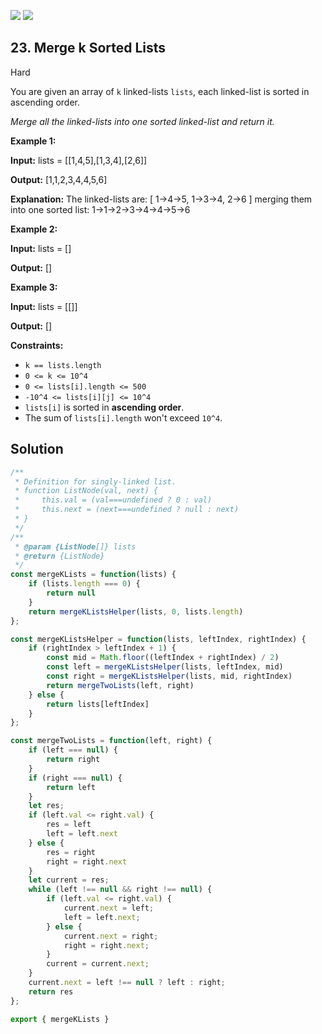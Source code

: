 [![](https://img.shields.io/github/stars/javadev/LeetCode-in-All?label=Stars&style=flat-square)](https://github.com/javadev/LeetCode-in-All)
[![](https://img.shields.io/github/forks/javadev/LeetCode-in-All?label=Fork%20me%20on%20GitHub%20&style=flat-square)](https://github.com/javadev/LeetCode-in-All/fork)

## 23\. Merge k Sorted Lists

Hard

You are given an array of `k` linked-lists `lists`, each linked-list is sorted in ascending order.

_Merge all the linked-lists into one sorted linked-list and return it._

**Example 1:**

**Input:** lists = \[\[1,4,5],[1,3,4],[2,6]]

**Output:** [1,1,2,3,4,4,5,6]

**Explanation:** The linked-lists are: [ 1->4->5, 1->3->4, 2->6 ] merging them into one sorted list: 1->1->2->3->4->4->5->6

**Example 2:**

**Input:** lists = []

**Output:** []

**Example 3:**

**Input:** lists = \[\[]]

**Output:** []

**Constraints:**

*   `k == lists.length`
*   `0 <= k <= 10^4`
*   `0 <= lists[i].length <= 500`
*   `-10^4 <= lists[i][j] <= 10^4`
*   `lists[i]` is sorted in **ascending order**.
*   The sum of `lists[i].length` won't exceed `10^4`.

## Solution

```javascript
/**
 * Definition for singly-linked list.
 * function ListNode(val, next) {
 *     this.val = (val===undefined ? 0 : val)
 *     this.next = (next===undefined ? null : next)
 * }
 */
/**
 * @param {ListNode[]} lists
 * @return {ListNode}
 */
const mergeKLists = function(lists) {
    if (lists.length === 0) {
        return null
    }
    return mergeKListsHelper(lists, 0, lists.length)
};

const mergeKListsHelper = function(lists, leftIndex, rightIndex) {
    if (rightIndex > leftIndex + 1) {
        const mid = Math.floor((leftIndex + rightIndex) / 2)
        const left = mergeKListsHelper(lists, leftIndex, mid)
        const right = mergeKListsHelper(lists, mid, rightIndex)
        return mergeTwoLists(left, right)
    } else {
        return lists[leftIndex]
    }
};

const mergeTwoLists = function(left, right) {
    if (left === null) {
        return right
    }
    if (right === null) {
        return left
    }
    let res;
    if (left.val <= right.val) {
        res = left
        left = left.next
    } else {
        res = right
        right = right.next
    }
    let current = res;
    while (left !== null && right !== null) {
        if (left.val <= right.val) {
            current.next = left;
            left = left.next;
        } else {
            current.next = right;
            right = right.next;
        }
        current = current.next;
    }
    current.next = left !== null ? left : right;
    return res
};

export { mergeKLists }
```